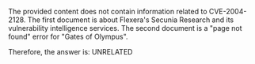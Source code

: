 The provided content does not contain information related to CVE-2004-2128. The first document is about Flexera's Secunia Research and its vulnerability intelligence services. The second document is a "page not found" error for "Gates of Olympus".

Therefore, the answer is: UNRELATED